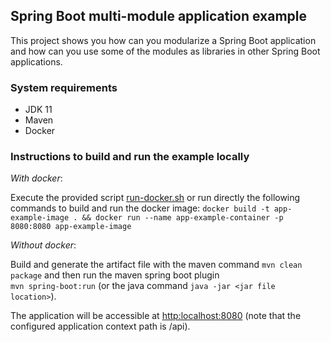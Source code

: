 ## Spring Boot multi-module application example  
This project shows you how can you modularize a Spring Boot application and how can you use some of the modules as libraries in other Spring Boot applications.

### System requirements  
- JDK 11      
- Maven      
- Docker  
      
### Instructions to build and run the example locally     
*With docker*: 

Execute the provided script [run-docker.sh](run-docker.sh) or run directly the following commands to build and run the docker image:  `docker build -t app-example-image . && docker run --name app-example-container -p 8080:8080 app-example-image`   

 *Without docker*:
 
 Build and generate the artifact file with the maven command `mvn clean package` and then run the maven spring boot plugin     
 `mvn spring-boot:run` (or the java command `java -jar <jar file location>`).  
   
The application will be accessible at [http:localhost:8080](http:localhost:8080) (note that the configured application context path is /api).
